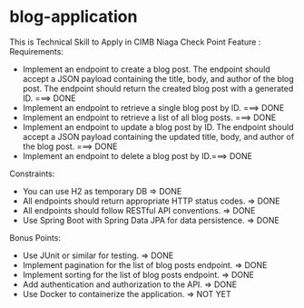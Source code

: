# blog-application
This is Technical Skill to Apply in CIMB Niaga
Check Point Feature :
Requirements:
- Implement an endpoint to create a blog post. The endpoint should accept a JSON payload containing the title, body, and author of the blog post. The endpoint should return the created blog post with a generated ID. ===> DONE
- Implement an endpoint to retrieve a single blog post by ID. ===> DONE
- Implement an endpoint to retrieve a list of all blog posts. ===> DONE
- Implement an endpoint to update a blog post by ID. The endpoint should accept a JSON payload containing the updated title, body, and author of the blog post. ===> DONE
- Implement an endpoint to delete a blog post by ID.===> DONE

Constraints:
-    You can use H2 as temporary DB => DONE
-    All endpoints should return appropriate HTTP status codes. => DONE
-    All endpoints should follow RESTful API conventions. => DONE
-    Use Spring Boot with Spring Data JPA for data persistence. => DONE

Bonus Points:
- Use JUnit or similar for testing. => DONE
- Implement pagination for the list of blog posts endpoint. => DONE
- Implement sorting for the list of blog posts endpoint. => DONE
- Add authentication and authorization to the API. => DONE
- Use Docker to containerize the application. => NOT YET
